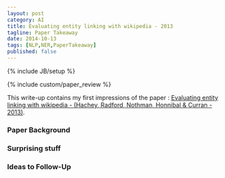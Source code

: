 ```yaml
---
layout: post
category: AI
title: Evaluating entity linking with wikipedia - 2013
tagline: Paper Takeaway
date: 2014-10-13
tags: [NLP,NER,PaperTakeaway]
published: false
---
```

{% include JB/setup %}

{% include custom/paper_review %}

This write-up contains my first impressions of the paper : 
[Evaluating entity linking with wikipedia - (Hachey, Radford, Nothman, Honnibal &amp; Curran - 2013)](http://benhachey.info/pubs/hachey-aij12-evaluating.pdf).

### Paper Background

### Surprising stuff

### Ideas to Follow-Up


